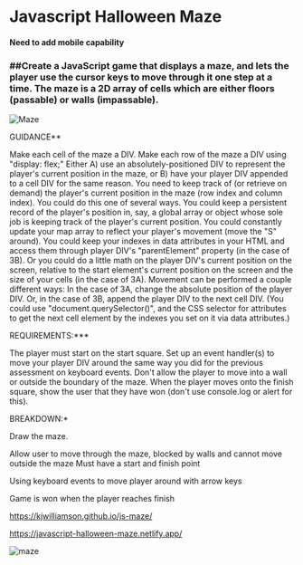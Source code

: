 # Javascript Halloween Maze

#### Need to add mobile capability

### ##Create a JavaScript game that displays a maze, and lets the player use the cursor keys to move through it one step at a time. The maze is a 2D array of cells which are either floors (passable) or walls (impassable).

![Maze](https://user-images.githubusercontent.com/24884380/220224995-7a901f30-11be-44b4-ac05-e1b1f915cd66.gif)




GUIDANCE**

Make each cell of the maze a DIV. Make each row of the maze a DIV using "display: flex;" Either A) use an absolutely-positioned DIV to represent the player's current position in the maze, or B) have your player DIV appended to a cell DIV for the same reason. You need to keep track of (or retrieve on demand) the player's current position in the maze (row index and column index). You could do this one of several ways. You could keep a persistent record of the player's position in, say, a global array or object whose sole job is keeping track of the player's current position. You could constantly update your map array to reflect your player's movement (move the "S" around). You could keep your indexes in data attributes in your HTML and access them through player DIV's "parentElement" property (in the case of 3B). Or you could do a little math on the player DIV's current position on the screen, relative to the start element's current position on the screen and the size of your cells (in the case of 3A). Movement can be performed a couple different ways: In the case of 3A, change the absolute position of the player DIV. Or, in the case of 3B, append the player DIV to the next cell DIV. (You could use "document.querySelector()", and the CSS selector for attributes to get the next cell element by the indexes you set on it via data attributes.)

REQUIREMENTS:***

The player must start on the start square. Set up an event handler(s) to move your player DIV around the same way you did for the previous assessment on keyboard events. Don't allow the player to move into a wall or outside the boundary of the maze. When the player moves onto the finish square, show the user that they have won (don't use console.log or alert for this).

BREAKDOWN:*

Draw the maze.

Allow user to move through the maze, blocked by walls and cannot move outside the maze Must have a start and finish point

Using keyboard events to move player around with arrow keys

Game is won when the player reaches finish


https://kjwilliamson.github.io/js-maze/


https://javascript-halloween-maze.netlify.app/



![maze](https://user-images.githubusercontent.com/24884380/161319723-af390e85-99a6-4ca5-8f64-c82b201736cc.jpeg)
